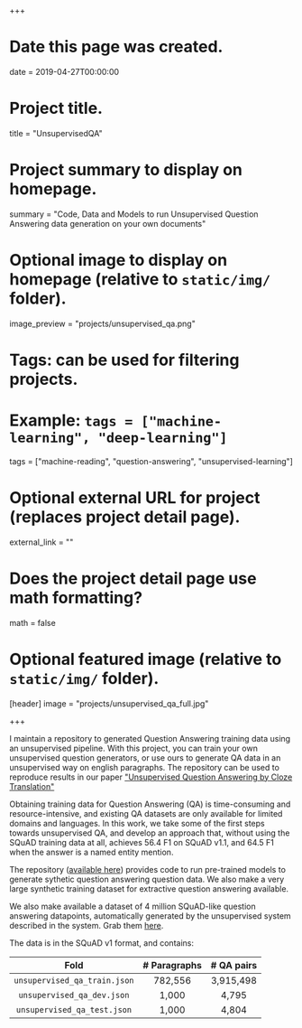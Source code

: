 +++
# Date this page was created.
date = 2019-04-27T00:00:00

# Project title.
title = "UnsupervisedQA"

# Project summary to display on homepage.
summary = "Code, Data and Models to run Unsupervised Question Answering data generation on your own documents"

# Optional image to display on homepage (relative to `static/img/` folder).
image_preview = "projects/unsupervised_qa.png"

# Tags: can be used for filtering projects.
# Example: `tags = ["machine-learning", "deep-learning"]`
tags = ["machine-reading", "question-answering", "unsupervised-learning"] 

# Optional external URL for project (replaces project detail page).
external_link = ""

# Does the project detail page use math formatting?
math = false

# Optional featured image (relative to `static/img/` folder).

[header]
image = "projects/unsupervised_qa_full.jpg"

+++

I maintain a repository to generated Question Answering training data using an unsupervised pipeline.
With this project, you can train your own unsupervised question generators, or use ours to generate QA data
in an unsupervised way on english paragraphs. The repository can be used to reproduce results in our paper ["Unsupervised Question Answering by Cloze Translation"](/publication/unsupervised_qa/)

Obtaining training data for Question Answering (QA) is time-consuming and resource-intensive, and existing QA datasets are only available for limited domains and languages. In this work, we take some of the first steps towards unsupervised QA, and develop an approach that, without using the SQuAD training data at all, achieves 56.4 F1 on SQuAD v1.1, and 64.5 F1 when the answer is a named entity mention.

The repository ([available here](https://github.com/facebookresearch/UnsupervisedQA)) provides code to run pre-trained models to generate sythetic question answering question data. We also make a very large synthetic training dataset for extractive question answering available.

We also make available a dataset of 4 million SQuAD-like question answering datapoints, automatically generated by the unsupervised system described in the system. Grab them [here](https://dl.fbaipublicfiles.com/UnsupervisedQA/UnsupervisedQAData.tar.gz).

The data is in the SQuAD v1 format, and contains:

| Fold | # Paragraphs | # QA pairs |
| :-----------------: | :-----------: | :-----------: | 
| `unsupervised_qa_train.json` | 782,556 | 3,915,498 |
| `unsupervised_qa_dev.json`  | 1,000 | 4,795 |
| `unsupervised_qa_test.json` | 1,000 | 4,804 |


